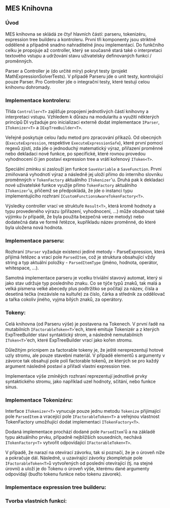 ## MES Knihovna

### Úvod
MES knihovna se skládá ze čtyř hlavních částí: parseru, tokenizéru, expression tree builderu a kontroleru. První tři komponenty jsou striktně oddělené a případně snadno nahraditelné jinou implementací. Do funkčního celku je propojuje až controller, který se současně stará také o interpretaci textového vstupu a udržování stavu uživatelsky definovaných funkcí / proměnných.

Parser a Controller je (do určité míry) pokryt testy (projekt MathExpressionSolverTests). V případě Parseru jde o unit testy, kontrolující pouze Parser. Pro Controller jde o integrační testy, které testují celou knihovnu dohromady. 

### Implementace kontroleru:

Třída `Controller<T>` zajišťuje propojení jednotlivých částí knihovny a interpretaci vstupu. Vzhledem k důrazu na modularitu a využití některých principů DI vyžaduje pro inicializaci externě dodat implementace `IParser`, `ITokenizer<T>` a `IExpTreeBuilder<T>`.

Veřejně poskytuje celou řadu metod pro zpracování příkazů. Od obecných (`ExecuteExpression`, respektive `ExecuteExpressionSafe`), které první pomocí regexů zjistí, zda jde o jednoduchý matematický výraz, přiřazení proměnné nebo dekladaci nové funkce, po specifické, které rovnou provedou vyhodnocení či jen postaví expression tree a vrátí kořenový `IToken<T>`.

Speciální zmínku si zaslouží jen funkce `SaveVariable` a `SaveFunction`. První zmiňovaná vyhodnotí výraz a následně jej uloží přímo do interního slovníku proměnných v `TokenFactory` aktuálního `ITokenizer`'u. Druhá pak k dekladaci nové uživatelské funkce využije přímo `TokenFactory` aktuálního `ITokenizer`'u, přičemž se předpokládá, že jde o instanci typu implementujícího rozhraní `ICustomFunctionsAwareTokenFactory<T>`.

Výsledky controller vrací ve struktuře `Result<T>`, která kromě hodnoty a typu provedeného výrazu (přiřazení, vyhodnocení, ...) může obsahovat také výjimku (v případě, že byla použita bezpečná verze metody) nebo dodatečná data ve formě řetězce, kupříkladu název proměnné, do které byla uložena nová hodnota.

### Implementace parseru:
Rozhraní `IParser` vyžaduje existenci jediné metody - ParseExpression, která přijímá řetězec a vrací pole `ParsedItem`, což je struktura obsahující vždy string a typ aktuální položky - `ParsedItemType` (jméno, hodnota, operátor, whitespace, ...). 

Samotná implementace parseru je  vcelku triviální stavový automat, který si jako stav udržuje typ posledního znaku. Co se týče typů znaků, tak malá a velká písmena velké abecedy plus podtržítko se počítají za název, čísla a desetiná tečka (nezávisle na kultuře) za číslo, čárka a středník za oddělovač a tařka cokoliv jiného, vyjma bílých znaků, za operátory.

### Tokeny:

Celá knihovna (od Parseru výše) je postavena na Tokenech. V první řadě na mutabilních `IFactorableToken<T>`'ech, které emituje Tokenizér a z kterých ExpTreeBuilder staví syntaktický strom, a následně nemutabilních `IToken<T>`'ech, které ExpTreeBuilder vrací jako kořen stromu.

Důležitým pricnipem za factorable tokeny je, že ještě nereprezentují hotové uzly stromu, ale pouze stavební materiál. V případě elementů s argumenty v závorce tak obsahují pole polí factorable tokenů, ze kterých se pro každý argument následně postaví a přiřadí vlastní expression tree.

Implementace výše zmíněých rozhraní reprezentují jednotlivé prvky syntaktického stromu, jako například uzel hodnoty, sčítání, nebo funkce sinus. 

### Implementace Tokenizéru:
Interface `ITokenizer<T>` vynucuje pouze jednu metodu `Tokenize` přijímající pole `ParsedItem` a vracející pole `IFactorableToken<T>` a veřejnou vlastnost TokenFactory umožňující dodat implementaci `ITokenFactory<T>`.

Dodaná implementace prochází dodané pole `ParsedItem`'ů a na základě typu aktuálního prvku, případně nejbližších sousedních, nechává `ITokenFactory<T>` vytvořit odpovídající `IFactorableToken<T>`.

V případě, že narazí na otevírací závorku, tak si poznačí, že je o úroveň níže a pokračuje dál. Následně, u uzavírající závorky zkompletuje pole `IFactorableToken<T>`ů vytvořených od poslední otevírající (tj. na stejné úrovni) a uloží je do Tokenu o úroveň výše, kterému dané argumenty odpovídají (buďto tokenu funkce nebo tokenu závorek). 

### Implementace expression tree builderu:

### Tvorba vlastních funkcí:
